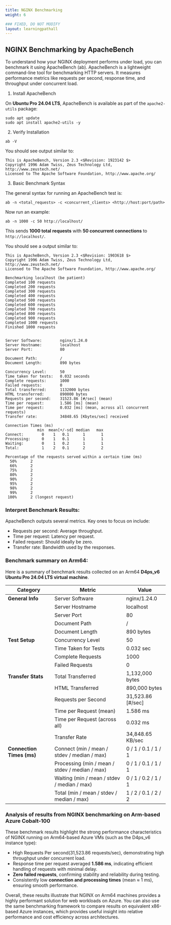 ```yaml
---
title: NGINX Benchmarking
weight: 6

### FIXED, DO NOT MODIFY
layout: learningpathall
---
```


## NGINX Benchmarking by ApacheBench

To understand how your NGINX deployment performs under load, you can benchmark it using ApacheBench (ab). ApacheBench is a lightweight command-line tool for benchmarking HTTP servers. It measures performance metrics like requests per second, response time, and throughput under concurrent load.


1. Install ApacheBench

On **Ubuntu Pro 24.04 LTS**, ApacheBench is available as part of the `apache2-utils` package:
```console
sudo apt update
sudo apt install apache2-utils -y
```

2. Verify Installation

```console
ab -V
```
You should see output similar to:

```output
This is ApacheBench, Version 2.3 <$Revision: 1923142 $>
Copyright 1996 Adam Twiss, Zeus Technology Ltd, http://www.zeustech.net/
Licensed to The Apache Software Foundation, http://www.apache.org/
```

3. Basic Benchmark Syntax

The general syntax for running an ApacheBench test is:

```console
ab -n <total_requests> -c <concurrent_clients> <http://host:port/path>
```

Now run an example:

```console
ab -n 1000 -c 50 http://localhost/
```
This sends **1000 total requests** with **50 concurrent connections** to `http://localhost/`.

You should see a output similar to:
```output
This is ApacheBench, Version 2.3 <$Revision: 1903618 $>
Copyright 1996 Adam Twiss, Zeus Technology Ltd, http://www.zeustech.net/
Licensed to The Apache Software Foundation, http://www.apache.org/

Benchmarking localhost (be patient)
Completed 100 requests
Completed 200 requests
Completed 300 requests
Completed 400 requests
Completed 500 requests
Completed 600 requests
Completed 700 requests
Completed 800 requests
Completed 900 requests
Completed 1000 requests
Finished 1000 requests


Server Software:        nginx/1.24.0
Server Hostname:        localhost
Server Port:            80

Document Path:          /
Document Length:        890 bytes

Concurrency Level:      50
Time taken for tests:   0.032 seconds
Complete requests:      1000
Failed requests:        0
Total transferred:      1132000 bytes
HTML transferred:       890000 bytes
Requests per second:    31523.86 [#/sec] (mean)
Time per request:       1.586 [ms] (mean)
Time per request:       0.032 [ms] (mean, across all concurrent requests)
Transfer rate:          34848.65 [Kbytes/sec] received

Connection Times (ms)
              min  mean[+/-sd] median   max
Connect:        0    1   0.1      1       1
Processing:     0    1   0.1      1       1
Waiting:        0    1   0.2      1       1
Total:          1    2   0.1      2       2

Percentage of the requests served within a certain time (ms)
  50%      2
  66%      2
  75%      2
  80%      2
  90%      2
  95%      2
  98%      2
  99%      2
 100%      2 (longest request)
```

### Interpret Benchmark Results:

ApacheBench outputs several metrics. Key ones to focus on include:

  - Requests per second: Average throughput.
  - Time per request: Latency per request.
  - Failed request: Should ideally be zero.
  - Transfer rate: Bandwidth used by the responses.

### Benchmark summary on Arm64:
Here is a summary of benchmark results collected on an Arm64 **D4ps_v6 Ubuntu Pro 24.04 LTS virtual machine**.

| **Category**              | **Metric**                                      | **Value**   |
|---------------------------|-------------------------------------------------|-------------------------------|
| **General Info**          | Server Software                                  | nginx/1.24.0                  |
|                           | Server Hostname                                  | localhost                     |
|                           | Server Port                                      | 80                            |
|                           | Document Path                                    | /                             |
|                           | Document Length                                  | 890 bytes                     |
| **Test Setup**            | Concurrency Level                                | 50                            |
|                           | Time Taken for Tests                             | 0.032 sec                     |
|                           | Complete Requests                                | 1000                          |
|                           | Failed Requests                                  | 0                             |
| **Transfer Stats**        | Total Transferred                                | 1,132,000 bytes               |
|                           | HTML Transferred                                 | 890,000 bytes                 |
|                           | Requests per Second                              | 31,523.86 [#/sec]             |
|                           | Time per Request (mean)                          | 1.586 ms                      |
|                           | Time per Request (across all)                    | 0.032 ms                      |
|                           | Transfer Rate                                    | 34,848.65 KB/sec              |
| **Connection Times (ms)** | Connect (min / mean / stdev / median / max)      | 0 / 1 / 0.1 / 1 / 1          |
|                           | Processing (min / mean / stdev / median / max)   | 0 / 1 / 0.1 / 1 / 1          |
|                           | Waiting (min / mean / stdev / median / max)      | 0 / 1 / 0.2 / 1 / 1          |
|                           | Total (min / mean / stdev / median / max)        | 1 / 2 / 0.1 / 2 / 2          |

### Analysis of results from NGINX benchmarking on Arm-based Azure Cobalt-100  

These benchmark results highlight the strong performance characteristics of NGINX running on Arm64-based Azure VMs (such as the D4ps_v6 instance type):

- High Requests Per second(31,523.86 requests/sec), demonstrating high throughput under concurrent load.
- Response time per request averaged **1.586 ms**, indicating efficient handling of requests with minimal delay.
- **Zero failed requests**, confirming stability and reliability during testing.
- Consistently low **connection and processing times** (mean ≈ 1 ms), ensuring smooth performance.

Overall, these results illustrate that NGINX on Arm64 machines provides a highly performant solution for web workloads on Azure. You can also use the same benchmarking framework to compare results on equivalent x86-based Azure instances, which provides useful insight into relative performance and cost efficiency across architectures.
